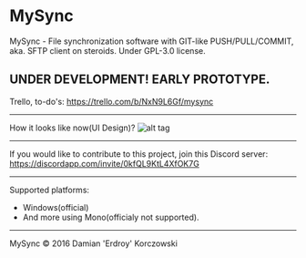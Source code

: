 # MySync
MySync - File synchronization software with GIT-like PUSH/PULL/COMMIT, aka. SFTP client on steroids.
Under GPL-3.0 license.

UNDER DEVELOPMENT! EARLY PROTOTYPE.
-----------------

Trello, to-do's: https://trello.com/b/NxN9L6Gf/mysync

---

How it looks like now(UI Design)?
![alt tag](https://erdroy.com/imgs/mysync_r1_s1.png)

---

If you would like to contribute to this project, join this Discord server: https://discordapp.com/invite/0kfQL9KtL4XfOK7G

---

Supported platforms:
 - Windows(official)
 - And more using Mono(officialy not supported).
 
---

MySync © 2016 Damian 'Erdroy' Korczowski
